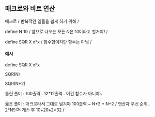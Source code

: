 ## 매크로와 비트 연산

매크로 / 반복적인 일들을 쉽게 하기 위해 /  

define N 10 / 앞으로 나오는 모든 N은 10이라고 할거야! /

define SQR X x*x / 함수형이지만 함수는 아님 /

#### 예시

define SQR X x*x

SQR(N)

SQR(N+2)

틀린 풀이 : 100출력.. 12*12출력.. 이건 함수가 아니야~

옳은 풀이 : 매크로라서 그대로 넘겨야 100출력 ~ N+2 * N+2 / 연산자 우선 순위.. 2*N먼저 계산 후 10+20+2=32 /
